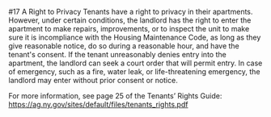 #17 A Right to Privacy
Tenants have a right to privacy in their apartments. However, under certain conditions, the landlord has the right to enter the apartment to make repairs, improvements, or to inspect the unit to make sure it is incompliance with the Housing Maintenance Code, as long as they give reasonable notice, do so during a reasonable hour, and have the tenant's consent. If the tenant unreasonably denies entry into the apartment, the landlord can seek a court order that will permit entry. In case of emergency, such as a fire, water leak, or life-threatening emergency, the landlord may enter without prior consent or notice. 

For more information, see page 25 of the Tenants’ Rights Guide:  https://ag.ny.gov/sites/default/files/tenants_rights.pdf